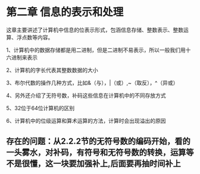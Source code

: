 # **第二章 信息的表示和处理** #

这章主要讲述了计算机中信息的位表示形式，包涵信息存储、整数表示、整数运算、浮点数等内容。

1、计算机中的数据存储都是用二进制，但是二进制不易表示，所以一般我们用十六进制来表示

2、计算机的字长代表其整数数据的大小

3、布尔代数的操作几种方式，比如&（与），|（或）,~（取反），^（异或）

4、另外还介绍了无符号数，补码这些信息在计算机中的不同存放方式

5、32位于64位计算机的区别

6、计算机中的位级运算和算术运算的方法，计算时会出现溢出的原因



## 存在的问题：从2.2.2节的无符号数的编码开始，看的一头雾水，对补码，有符号和无符号数的转换，运算等不是很懂，这一块要加强补上,后面要再抽时间补上 ##